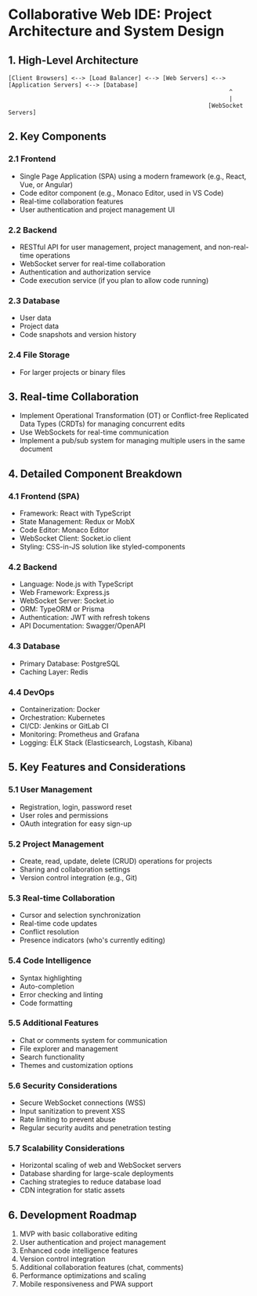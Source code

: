 # Collaborative Web IDE: Project Architecture and System Design

## 1. High-Level Architecture

```
[Client Browsers] <--> [Load Balancer] <--> [Web Servers] <--> [Application Servers] <--> [Database]
                                                               ^
                                                               |
                                                         [WebSocket Servers]
```

## 2. Key Components

### 2.1 Frontend
- Single Page Application (SPA) using a modern framework (e.g., React, Vue, or Angular)
- Code editor component (e.g., Monaco Editor, used in VS Code)
- Real-time collaboration features
- User authentication and project management UI

### 2.2 Backend
- RESTful API for user management, project management, and non-real-time operations
- WebSocket server for real-time collaboration
- Authentication and authorization service
- Code execution service (if you plan to allow code running)

### 2.3 Database
- User data
- Project data
- Code snapshots and version history

### 2.4 File Storage
- For larger projects or binary files

## 3. Real-time Collaboration

- Implement Operational Transformation (OT) or Conflict-free Replicated Data Types (CRDTs) for managing concurrent edits
- Use WebSockets for real-time communication
- Implement a pub/sub system for managing multiple users in the same document

## 4. Detailed Component Breakdown

### 4.1 Frontend (SPA)
- Framework: React with TypeScript
- State Management: Redux or MobX
- Code Editor: Monaco Editor
- WebSocket Client: Socket.io client
- Styling: CSS-in-JS solution like styled-components

### 4.2 Backend
- Language: Node.js with TypeScript
- Web Framework: Express.js
- WebSocket Server: Socket.io
- ORM: TypeORM or Prisma
- Authentication: JWT with refresh tokens
- API Documentation: Swagger/OpenAPI

### 4.3 Database
- Primary Database: PostgreSQL
- Caching Layer: Redis

### 4.4 DevOps
- Containerization: Docker
- Orchestration: Kubernetes
- CI/CD: Jenkins or GitLab CI
- Monitoring: Prometheus and Grafana
- Logging: ELK Stack (Elasticsearch, Logstash, Kibana)

## 5. Key Features and Considerations

### 5.1 User Management
- Registration, login, password reset
- User roles and permissions
- OAuth integration for easy sign-up

### 5.2 Project Management
- Create, read, update, delete (CRUD) operations for projects
- Sharing and collaboration settings
- Version control integration (e.g., Git)

### 5.3 Real-time Collaboration
- Cursor and selection synchronization
- Real-time code updates
- Conflict resolution
- Presence indicators (who's currently editing)

### 5.4 Code Intelligence
- Syntax highlighting
- Auto-completion
- Error checking and linting
- Code formatting

### 5.5 Additional Features
- Chat or comments system for communication
- File explorer and management
- Search functionality
- Themes and customization options

### 5.6 Security Considerations
- Secure WebSocket connections (WSS)
- Input sanitization to prevent XSS
- Rate limiting to prevent abuse
- Regular security audits and penetration testing

### 5.7 Scalability Considerations
- Horizontal scaling of web and WebSocket servers
- Database sharding for large-scale deployments
- Caching strategies to reduce database load
- CDN integration for static assets

## 6. Development Roadmap

1. MVP with basic collaborative editing
2. User authentication and project management
3. Enhanced code intelligence features
4. Version control integration
5. Additional collaboration features (chat, comments)
6. Performance optimizations and scaling
7. Mobile responsiveness and PWA support
